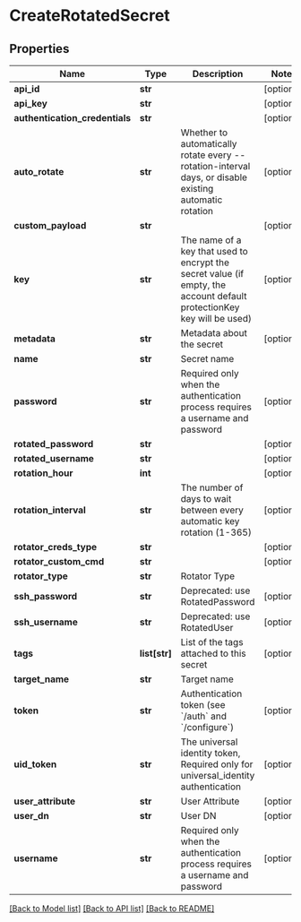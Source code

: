 # CreateRotatedSecret

## Properties
Name | Type | Description | Notes
------------ | ------------- | ------------- | -------------
**api_id** | **str** |  | [optional] 
**api_key** | **str** |  | [optional] 
**authentication_credentials** | **str** |  | [optional] 
**auto_rotate** | **str** | Whether to automatically rotate every --rotation-interval days, or disable existing automatic rotation | [optional] 
**custom_payload** | **str** |  | [optional] 
**key** | **str** | The name of a key that used to encrypt the secret value (if empty, the account default protectionKey key will be used) | [optional] 
**metadata** | **str** | Metadata about the secret | [optional] 
**name** | **str** | Secret name | 
**password** | **str** | Required only when the authentication process requires a username and password | [optional] 
**rotated_password** | **str** |  | [optional] 
**rotated_username** | **str** |  | [optional] 
**rotation_hour** | **int** |  | [optional] 
**rotation_interval** | **str** | The number of days to wait between every automatic key rotation (1-365) | [optional] 
**rotator_creds_type** | **str** |  | [optional] 
**rotator_custom_cmd** | **str** |  | [optional] 
**rotator_type** | **str** | Rotator Type | 
**ssh_password** | **str** | Deprecated: use RotatedPassword | [optional] 
**ssh_username** | **str** | Deprecated: use RotatedUser | [optional] 
**tags** | **list[str]** | List of the tags attached to this secret | [optional] 
**target_name** | **str** | Target name | 
**token** | **str** | Authentication token (see &#x60;/auth&#x60; and &#x60;/configure&#x60;) | [optional] 
**uid_token** | **str** | The universal identity token, Required only for universal_identity authentication | [optional] 
**user_attribute** | **str** | User Attribute | [optional] 
**user_dn** | **str** | User DN | [optional] 
**username** | **str** | Required only when the authentication process requires a username and password | [optional] 

[[Back to Model list]](../README.md#documentation-for-models) [[Back to API list]](../README.md#documentation-for-api-endpoints) [[Back to README]](../README.md)


